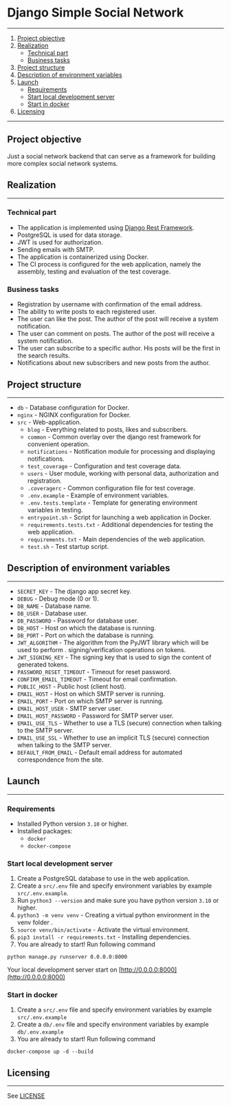 # Django Simple Social Network
___

1. [Project objective](#project-objective)
2. [Realization](#realization)
   + [Technical part](#technical-part)
   + [Business tasks](#business-tasks)
3. [Project structure](#project-structure)
4. [Description of environment variables](#description-of-environment-variables)
5. [Launch](#launch)
   + [Requirements](#requirements)
   + [Start local development server](#start-local-development-server)
   + [Start in docker](#start-in-docker)
6. [Licensing](#licensing)
___


## Project objective
Just a social network backend that can 
serve as a framework for building more complex 
social network systems.


## Realization
___

### Technical part
* The application is implemented using [Django Rest Framework](#https://www.django-rest-framework.org/).
* PostgreSQL is used for data storage.
* JWT is used for authorization.
* Sending emails with SMTP.
* The application is containerized using Docker.
* The CI process is configured for the web application, namely the assembly, testing and evaluation of the test coverage.

### Business tasks
* Registration by username with confirmation of the email address.
* The ability to write posts to each registered user.
* The user can like the post. The author of the post will receive a system notification.
* The user can comment on posts. The author of the post will receive a system notification.
* The user can subscribe to a specific author. His posts will be the first in the search results. 
* Notifications about new subscribers and new posts from the author.


## Project structure
___
- `db` - Database configuration for Docker.
- `nginx` - NGINX configuration for Docker.
- `src` - Web-application.
  - `blog` - Everything related to posts, likes and subscribers.
  - `common` - Common overlay over the django rest framework for convenient operation.
  - `notifications` - Notification module for processing and displaying notifications.
  - `test_coverage` - Configuration and test coverage data.
  - `users` - User module, working with personal data, authorization and registration.
  - `.coveragerc` - Common configuration file for test coverage.
  - `.env.example` - Example of environment variables.
  - `.env.tests.template` - Template for generating environment variables in testing.
  - `entrypoint.sh` - Script for launching a web application in Docker.
  - `requirements.tests.txt` - Additional dependencies for testing the web application.
  - `requirements.txt` - Main dependencies of the web application.
  - `test.sh` - Test startup script.


## Description of environment variables
___
* `SECRET_KEY` - The django app secret key.
* `DEBUG` - Debug mode (0 or 1).
* `DB_NAME` - Database name.
* `DB_USER` - Database user.
* `DB_PASSWORD` - Password for database user.
* `DB_HOST` - Host on which the database is running.
* `DB_PORT` - Port on which the database is running.
* `JWT_ALGORITHM` - The algorithm from the PyJWT library which will be used to perform .
  signing/verification operations on tokens.
* `JWT_SIGNING_KEY` - The signing key that is used to sign the content of generated tokens.
* `PASSWORD_RESET_TIMEOUT` - Timeout for reset password.
* `CONFIRM_EMAIL_TIMEOUT` - Timeout for email confirmation.
* `PUBLIC_HOST` - Public host (client host).
* `EMAIL_HOST` - Host on which SMTP server is running.
* `EMAIL_PORT` - Port on which SMTP server is running.
* `EMAIL_HOST_USER` - SMTP server user.
* `EMAIL_HOST_PASSWORD` - Password for SMTP server user.
* `EMAIL_USE_TLS` - Whether to use a TLS (secure) connection when talking to the SMTP server.
* `EMAIL_USE_SSL` - Whether to use an implicit TLS (secure) connection when talking to the SMTP server.
* `DEFAULT_FROM_EMAIL` - Default email address for automated correspondence from the site.


## Launch
___

### Requirements
* Installed Python version `3.10` or higher.
* Installed packages:
  * `docker`
  * `docker-compose`


### Start local development server
1. Create a PostgreSQL database to use in the web application.
2. Create a `src/.env` file and specify environment variables by example `src/.env.example`.
3. Run `python3 --version` and make sure you have python version `3.10` or higher.
4. `python3 -m venv venv` - Creating a virtual python environment in the venv folder .
5. `source venv/bin/activate` - Activate the virtual environment.
6. `pip3 install -r requirements.txt` - Installing dependencies.
7. You are already to start!
   Run following command
  ```shell
  python manage.py runserver 0.0.0.0:8000
  ```
  Your local development server start on [http://0.0.0.0:8000](http://0.0.0.0:8000)


### Start in docker
1. Create a `src/.env` file and specify environment variables by example `src/.env.example`
2. Create a `db/.env` file and specify environment variables by example `db/.env.example`
3. You are already to start! 
Run following command
```shell
docker-compose up -d --build
```


## Licensing
___
See [LICENSE](LICENSE)
